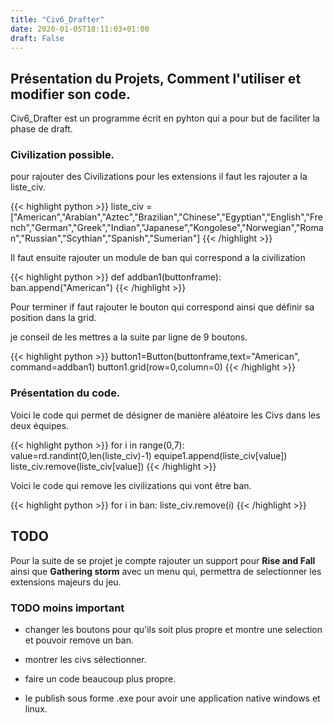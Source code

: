 ```yaml
---
title: "Civ6_Drafter"
date: 2020-01-05T18:11:03+01:00
draft: False
---
```


## Présentation du Projets, Comment l'utiliser et modifier son code.
<!--more-->

Civ6_Drafter est un programme écrit en pyhton qui a pour but de faciliter la phase de draft.

### Civilization possible.

pour rajouter des Civilizations pour les extensions il faut les rajouter a la liste_civ.

{{< highlight python >}}
liste_civ = ["American","Arabian","Aztec","Brazilian","Chinese","Egyptian","English","French","German","Greek","Indian","Japanese","Kongolese","Norwegian","Roman","Russian","Scythian","Spanish","Sumerian"]
{{< /highlight >}}

Il faut ensuite rajouter un module de ban qui correspond a la civilization

{{< highlight python >}}
def addban1(buttonframe):
    ban.append("American")
{{< /highlight >}}

Pour terminer if faut rajouter le bouton qui correspond ainsi que définir sa position dans la grid.

je conseil de les mettres a la suite par ligne de 9 boutons.

{{< highlight python >}}
    button1=Button(buttonframe,text="American", command=addban1)
    button1.grid(row=0,column=0)
{{< /highlight >}}

### Présentation du code.

Voici le code qui permet de désigner de manière aléatoire les Civs dans les deux équipes.

{{< highlight python >}}
        for i in range(0,7):
            value=rd.randint(0,len(liste_civ)-1)
            equipe1.append(liste_civ[value])
            liste_civ.remove(liste_civ[value])
{{< /highlight >}}

Voici le code qui remove les civilizations qui vont être ban.

{{< highlight python >}}
        for i in ban:
            liste_civ.remove(i)
{{< /highlight >}}

## TODO

Pour la suite de se projet je compte rajouter un support pour **Rise and Fall** ainsi que **Gathering storm** avec un menu qui,
permettra de selectionner les extensions majeurs du jeu.

### TODO moins important

- changer les boutons pour qu'ils soit plus propre et montre une selection et pouvoir remove un ban.

- montrer les civs sélectionner.

- faire un code beaucoup plus propre.

- le publish sous forme .exe pour avoir une application native windows et linux.

